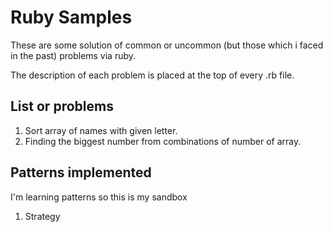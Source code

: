 # Ruby Samples

These are some solution of common or uncommon (but those which i faced in the past) problems via ruby.

The description of each problem is placed at the top of every .rb file.

## List or problems

1. Sort array of names with given letter.
2. Finding the biggest number from combinations of number of array.

## Patterns implemented

I'm learning patterns so this is my sandbox

1. Strategy